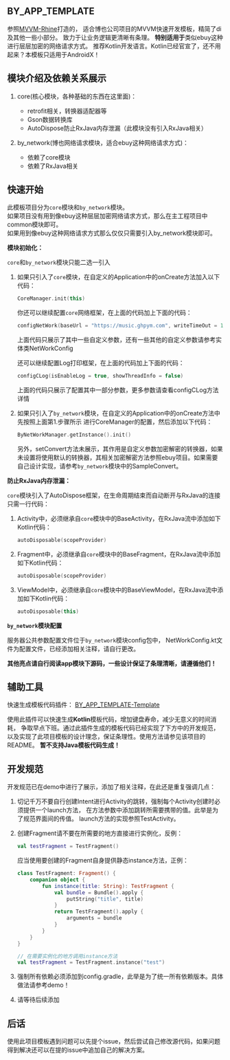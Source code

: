 ## BY_APP_TEMPLATE

参照[MVVM-Rhine](https://github.com/qingmei2/MVVM-Rhine)打造的，
适合博也公司项目的MVVM快速开发模板，精简了di及其他一些小部分。
致力于让业务逻辑更清晰有条理。
**特别适用于**类似ebuy这种进行层层加密的网络请求方式。
推荐Kotlin开发语言。Kotlin已经官宣了，还不用起来？本模板只适用于AndroidX！

## 模块介绍及依赖关系展示

1. core(核心模块，各种基础的东西在这里面)：
    - retrofit相关，转换器适配器等
    - Gson数据转换库
    - AutoDispose防止RxJava内存泄漏（此模块没有引入RxJava相关）

2. by_network(博也网络请求模块，适合ebuy这种网络请求方式)：
    - 依赖了core模块
    - 依赖了RxJava相关

## 快速开始

此模板项目分为`core`模块和`by_network`模块。<br/>
如果项目没有用到像ebuy这种层层加密网络请求方式，那么在主工程项目中common模块即可。<br/>
如果用到像ebuy这种网络请求方式那么仅仅只需要引入by_network模块即可。

**模块初始化：**

`core`和`by_network`模块只能二选一引入

1. 如果只引入了`core`模块，在自定义的Application中的onCreate方法加入以下代码：

    ```kotlin
    CoreManager.init(this)
    ```
    
    你还可以继续配置`core`网络框架，在上面的代码加上下面的代码：
    
    ```kotlin
    configNetWork(baseUrl = "https://music.ghpym.com", writeTimeOut = 10)
    ```
    
    上面代码只展示了其中一些自定义参数，还有一些其他的自定义参数请参考实体类NetWorkConfig
    
    还可以继续配置Log打印框架，在上面的代码加上下面的代码：
    
    ```kotlin
    configCLog(isEnableLog = true, showThreadInfo = false)
    ```
    
    上面的代码只展示了配置其中一部分参数，更多参数请查看configCLog方法详情
    
2. 如果只引入了`by_network`模块，在自定义的Application中的onCreate方法中先按照上面第1.步骤所示
进行CoreManager的配置，然后添加以下代码：
    ```kotlin
    ByNetWorkManager.getInstance().init()
    ```

    另外，setConvert方法未展示，其作用是自定义参数加密解密的转换器，如果未设置将使用默认的转换器，其相关加密解密方法参照ebuy项目。如果需要自己设计实现，请参考`by_network`模块中的SampleConvert。

**防止RxJava内存泄漏：**

`core`模块引入了AutoDispose框架，在生命周期结束而自动断开与RxJava的连接只需一行代码：
1. Activity中，必须继承自`core`模块中的BaseActivity，在RxJava流中添加如下Kotlin代码：
    ```kotlin
    autoDisposable(scopeProvider)
    ```
2. Fragment中，必须继承自`core`模块中的BaseFragment，在RxJava流中添加如下Kotlin代码：
    ```kotlin
    autoDisposable(scopeProvider)
    ```
3. ViewModel中，必须继承自`core`模块中的BaseViewModel，在RxJava流中添加如下Kotlin代码：
    ```kotlin
    autoDisposable(this)
    ```
**`by_network`模块配置**

服务器公共参数配置文件位于`by_network`模块config包中，
NetWorkConfig.kt文件为配置文件，已经添加相关注释，请自行更改。

**其他亮点请自行阅读app模块下源码，一些设计保证了条理清晰，请遵循他们！**

## 辅助工具

快速生成模板代码插件：
[BY_APP_TEMPLATE-Template](https://github.com/cyixlq/BY_APP_TEMPLATE-Template)

使用此插件可以快速生成**Kotlin**模板代码，增加键盘寿命，减少无意义的时间消耗，
争取早点下班。通过此插件生成的模板代码已经实现了下方中的开发规范，
以及实现了此项目模板的设计理念，保证条理性。使用方法请参见该项目的README。
**暂不支持Java模板代码生成！**

## 开发规范

开发规范已在demo中进行了展示，添加了相关注释，在此还是重复强调几点：

1. 切记千万不要自行创建Intent进行Activity的跳转，强制每个Activity创建时必须提供一个launch方法，
在方法参数中添加跳转所需要携带的值。此举是为了规范界面间的传值。
launch方法的实现参照TestActivity。

2. 创建Fragment请不要在所需要的地方直接进行实例化，反例：
    ```kotlin
    val testFragment = TestFragment()
    ```
    应当使用要创建的Fragment自身提供静态instance方法，正例：
    ```kotlin
    class TestFragment: Fragment() {
        companion object {
            fun instance(title: String): TestFragment {
                val bundle = Bundle().apply {
                    putString("title", title)
                }
                return TestFragment().apply {
                    arguments = bundle
                }
            }
        }
    }

    // 在需要实例化的地方调用instance方法
    val testFragment = TestFragment.instance("test")
    ```
3. 强制所有依赖必须添加到config.gradle，此举是为了统一所有依赖版本。具体做法请参考demo！

4. 请等待后续添加

## 后话

使用此项目模板遇到问题可以先提个issue，然后尝试自己修改源代码，如果问题得到解决还可以在提的issue中追加自己的解决方案。